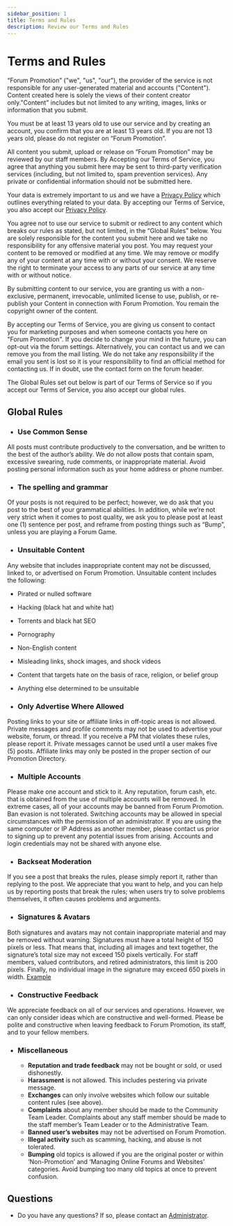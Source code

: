 ```yaml
---
sidebar_position: 1
title: Terms and Rules
description: Review our Terms and Rules
---
```



# Terms and Rules

“Forum Promotion” ("we", "us", "our"), the provider of the service is not responsible for any user-generated material and accounts ("Content"). Content created here is solely the views of their content creator only."Content" includes but not limited to any writing, images, links or information that you submit.

You must be at least 13 years old to use our service and by creating an account, you confirm that you are at least 13 years old. If you are not 13 years old, please do not register on “Forum Promotion”.

All content you submit, upload or release on “Forum Promotion” may be reviewed by our staff members. By Accepting our Terms of Service, you agree that anything you submit here may be sent to third-party verification services (including, but not limited to, spam prevention services). Any private or confidential information should not be submitted here.

Your data is extremely important to us and we have a [Privacy Policy](/privacy/) which outlines everything related to your data. By accepting our Terms of Service, you also accept our [Privacy Policy](/privacy/).

You agree not to use our service to submit or redirect to any content which breaks our rules as stated, but not limited, in the “Global Rules” below. You are solely responsible for the content you submit here and we take no responsibility for any offensive material you post. You may request your content to be removed or modified at any time. We may remove or modify any of your content at any time with or without your consent. We reserve the right to terminate your access to any parts of our service at any time with or without notice.

By submitting content to our service, you are granting us with a non-exclusive, permanent, irrevocable, unlimited license to use, publish, or re-publish your Content in connection with Forum Promotion. You remain the copyright owner of the content.

By accepting our Terms of Service, you are giving us consent to contact you for marketing purposes and when someone contacts you here on "Forum Promotion". If you decide to change your mind in the future, you can opt-out via the forum settings. Alternatively, you can contact us and we can remove you from the mail listing. We do not take any responsibility if the email you sent is lost so it is your responsibility to find an official method for contacting us. If in doubt, use the contact form on the forum header.

The Global Rules set out below is part of our Terms of Service so if you accept our Terms of Service, you also accept our global rules.

## Global Rules

- ### Use Common Sense
All posts must contribute productively to the conversation, and be written to the best of the author’s ability. We do not allow posts that contain spam, excessive swearing, rude comments, or inappropriate material. Avoid posting personal information such as your home address or phone number.

- ### The spelling and grammar
Of your posts is not required to be perfect; however, we do ask that you post to the best of your grammatical abilities. In addition, while we’re not very strict when it comes to post quality, we ask you to please post at least one (1) sentence per post, and reframe from posting things such as “Bump”, unless you are playing a Forum Game.

- ### Unsuitable Content
Any website that includes inappropriate content may not be discussed, linked to, or advertised on Forum Promotion. Unsuitable content includes the following:
  -  Pirated or nulled software
  -  Hacking (black hat and white hat)
  -  Torrents and black hat SEO
  -  Pornography
  -  Non-English content
  -  Misleading links, shock images, and shock videos
  -  Content that targets hate on the basis of race, religion, or belief group
  -  Anything else determined to be unsuitable

- ### Only Advertise Where Allowed
 Posting links to your site or affiliate links in off-topic areas is not allowed. Private messages and profile comments may not be used to advertise your website, forum, or thread. If you receive a PM that violates these rules, please report it. Private messages cannot be used until a user makes five (5) posts. Affiliate links may only be posted in the proper section of our Promotion Directory.

- ### Multiple Accounts
 Please make one account and stick to it. Any reputation, forum cash, etc. that is obtained from the use of multiple accounts will be removed. In extreme cases, all of your accounts may be banned from Forum Promotion. Ban evasion is not tolerated. Switching accounts may be allowed in special circumstances with the permission of an administrator. If you are using the same computer or IP Address as another member, please contact us prior to signing up to prevent any potential issues from arising. Accounts and login credentials may not be shared with anyone else.

- ### Backseat Moderation
 If you see a post that breaks the rules, please simply report it, rather than replying to the post. We appreciate that you want to help, and you can help us by reporting posts that break the rules; when users try to solve problems themselves, it often causes problems and arguments.

- ### Signatures & Avatars
Both signatures and avatars may not contain inappropriate material and may be removed without warning. Signatures must have a total height of 150 pixels or less. That means that, including all images and text together, the signature’s total size may not exceed 150 pixels vertically. For staff members, valued contributors, and retired administrators, this limit is 200 pixels. Finally, no individual image in the signature may exceed 650 pixels in width. [Example](https://i.imgur.com/qWCJzkU.png)

- ### Constructive Feedback
We appreciate feedback on all of our services and operations. However, we can only consider ideas which are constructive and well-formed. Please be polite and constructive when leaving feedback to Forum Promotion, its staff, and to your fellow members.

- ### Miscellaneous
     -   **Reputation and trade feedback** may not be bought or sold, or used dishonestly.
     -   **Harassment** is not allowed. This includes pestering via private message.
     -   **Exchanges** can only involve websites which follow our suitable content rules (see above).
     -   **Complaints** about any member should be made to the Community Team Leader. Complaints about any staff member should be made to the staff member’s Team Leader or to the Administrative Team.
     -   **Banned user’s websites** may not be advertised on Forum Promotion.
     -   **Illegal activity** such as scamming, hacking, and abuse is not tolerated.
     -   **Bumping** old topics is allowed if you are the original poster or within ‘Non-Promotion’ and ‘Managing Online Forums and Websites’ categories. Avoid bumping too many old topics at once to prevent confusion.

## Questions

- Do you have any questions? If so, please contact an [Administrator](https://community.forumpromotion.net/members/?key=staff_members).
